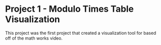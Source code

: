 # Project 1 - Modulo Times Table Visualization

This project was the first project that created a visualization tool for based
off of the math works video.
